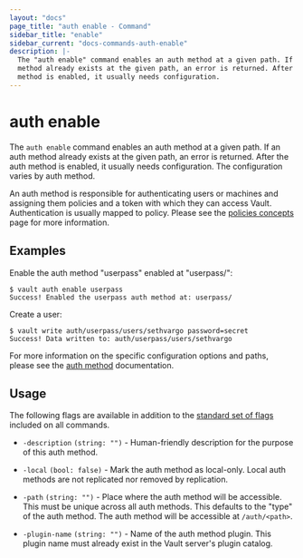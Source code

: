 ```yaml
---
layout: "docs"
page_title: "auth enable - Command"
sidebar_title: "enable"
sidebar_current: "docs-commands-auth-enable"
description: |-
  The "auth enable" command enables an auth method at a given path. If an auth
  method already exists at the given path, an error is returned. After the auth
  method is enabled, it usually needs configuration.
---
```


# auth enable

The `auth enable` command enables an auth method at a given path. If an auth
method already exists at the given path, an error is returned. After the auth
method is enabled, it usually needs configuration. The configuration varies by
auth method.

An auth method is responsible for authenticating users or machines and assigning
them policies and a token with which they can access Vault. Authentication is
usually mapped to policy. Please see the [policies
concepts](/docs/concepts/policies.html) page for more information.

## Examples

Enable the auth method "userpass" enabled at "userpass/":

```text
$ vault auth enable userpass
Success! Enabled the userpass auth method at: userpass/
```

Create a user:

```text
$ vault write auth/userpass/users/sethvargo password=secret
Success! Data written to: auth/userpass/users/sethvargo
```

For more information on the specific configuration options and paths, please see
the [auth method](/docs/auth/index.html) documentation.

## Usage

The following flags are available in addition to the [standard set of
flags](/docs/commands/index.html) included on all commands.

- `-description` `(string: "")` - Human-friendly description for the purpose of
  this auth method.

- `-local` `(bool: false)` - Mark the auth method as local-only. Local auth
  methods are not replicated nor removed by replication.

- `-path` `(string: "")` - Place where the auth method will be accessible. This
  must be unique across all auth methods. This defaults to the "type" of the
  auth method. The auth method will be accessible at `/auth/<path>`.

- `-plugin-name` `(string: "")` - Name of the auth method plugin. This plugin
  name must already exist in the Vault server's plugin catalog.
